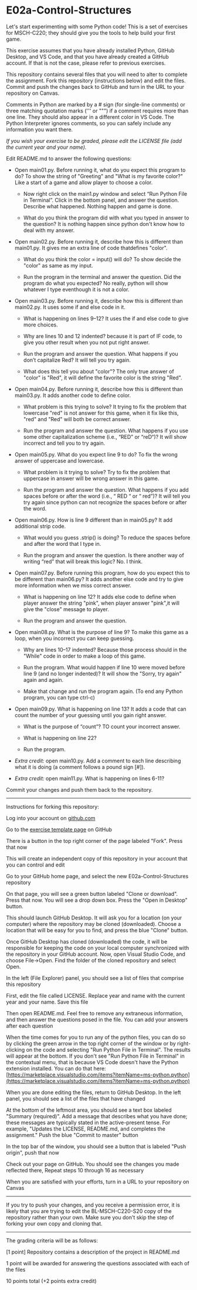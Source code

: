
# E02a-Control-Structures

Let's start experimenting with some Python code! This is a set of exercises for MSCH-C220; they should give you the tools to help build your first game.
 
This exercise assumes that you have already installed Python, GitHub Desktop, and VS Code, and that you have already created a GitHub account. If that is not the case, please refer to previous exercises.

This repository contains several files that you will need to alter to complete the assignment. Fork this repository (instructions below) and edit the files. Commit and push the changes back to GitHub and turn in the URL to your repository on Canvas.

Comments in Python are marked by a # sign (for single-line comments) or three matching quotation marks (''' or """) if a comment requires more than one line. They should also appear in a different color in VS Code. The Python Interpreter ignores comments, so you can safely include any information you want there.

*If you wish your exercise to be graded, please edit the LICENSE file (add the current year and your name).*

Edit README.md to answer the following questions:

- Open main01.py. Before running it, what do you expect this program to do?
To show the string of "Greeting" and "What is my favorite color?" Like a start of a game and allow player to choose a color.

  - Now right click on the main1.py window and select “Run Python File in Terminal”. Click in the bottom panel, and answer the question. Describe what happened. 
 Nothing happen and game is done.

  - What do you think the program did with what you typed in answer to the question? 
  It is nothing happen since python don't know how to deal with my answer.

- Open main02.py. Before running it, describe how this is different than main01.py.
It gives me an extra line of code thatdefines "color".

  - What do you think the color = input() will do?
To show decide the "color" as same as my input.

  - Run the program in the terminal and answer the question. Did the program do what you expected?
  No really, python will show whatever I type eventhough it is not a color.

- Open main03.py. Before running it, describe how this is different than main02.py.
It uses some if and else code in it.

  - What is happening on lines 9–12?
  It uses the if and else code to give more choices.

  - Why are lines 10 and 12 indented?
  because it is part of IF code, to give you other result when you not put right answer.

  - Run the program and answer the question. What happens if you don’t capitalize Red?
  It will tell you try again.

  - What does this tell you about "color"?
  The only true answer of "color" is "Red", it will define the favorite color is the string "Red".

- Open main04.py. Before running it, describe how this is different than main03.py.
It adds another code to define color.

  - What problem is this trying to solve?
  It trying to fix the problem that lowercase "red" is not answer for this game, when it fix like this, "red" and "Red" will both be correct answer.

  - Run the program and answer the question. What happens if you use some other capitalization scheme (i.e., “RED” or “reD“)?
  It will show incorrect and tell you to try again.

- Open main05.py. What do you expect line 9 to do?
To fix the wrong answer of uppercase and lowercase.

  - What problem is it trying to solve?
  Try to fix the problem that uppercase in answer will be wrong answer in this game.

  - Run the program and answer the question. What happens if you add spaces before or after the word (i.e., “ RED “ or “ red”)?
  It will tell you try again since python can not recognize the spaces before or after the word.

 - Open main06.py. How is line 9 different than in main05.py?
 It add additional strip code.

   - What would you guess .strip() is doing?
   To reduce the spaces before and after the word that I type in.

   - Run the program and answer the question. Is there another way of writing “red” that will break this logic?
   No. I think.

 - Open main07.py. Before running this program, how do you expect this to be different than main06.py?
 It adds another else code and try to give more information when we miss correct answer.

   - What is happening on line 12?
   It adds else code to define when player answer the string "pink", when player answer "pink",it will give the "close" message to player.

   - Run the program and answer the question.
 - Open main08.py. What is the purpose of line 9?
  To make this game as a loop, when you incorrect you can keep guessing.

   - Why are lines 10–17 indented?
   Because those process should in the "While" code in order to make a loop of this game.

   - Run the program. What would happen if line 10 were moved before line 9 (and no longer indented)?
   It will show the "Sorry, try again" again and again.

   - Make that change and run the program again. (To end any Python program, you can type ctrl-c)
 - Open main09.py. What is happening on line 13?
 It adds a code that can count the number of your guessing until you gain right answer. 

   - What is the purpose of “count”?
   TO count your incorrect answer.

   - What is happening on line 22?
   - Run the program.
 - *Extra credit:* open main10.py. Add a comment to each line describing what it is doing (a comment follows a pound sign [#]).
 - *Extra credit:* open main11.py. What is happening on lines 6-11?
  
Commit your changes and push them back to the repository.
 

---

Instructions for forking this repository:
 
Log into your account on [github.com](https://github.com)

Go to the [exercise template page](https://github.com/BL-MSCH-C220-S20/E02a-Control-Structures) on GitHub

There is a button in the top right corner of the page labeled "Fork". Press that now

This will create an independent copy of this repository in your account that you can control and edit

Go to your GitHub home page, and select the new E02a-Control-Structures repository

On that page, you will see a green button labeled "Clone or download". Press that now. You will see a drop down box. Press the "Open in Desktop" button.

This should launch GitHub Desktop. It will ask you for a location (on your computer) where the repository may be cloned (downloaded). Choose a location that will be easy for you to find, and press the blue "Clone" button.

Once GitHub Desktop has cloned (downloaded) the code, it will be responsible for keeping the code on your local computer synchronized with the repository in your GitHub account. Now, open Visual Studio Code, and choose File->Open. Find the folder of the cloned repository and select Open.

In the left (File Explorer) panel, you should see a list of files that comprise this repository

First, edit the file called LICENSE. Replace year and name with the current year and your name. Save this file

Then open README.md. Feel free to remove any extraneous information, and then answer the questions posed in the file. You can add your answers after each question

When the time comes for you to run any of the python files, you can do so by clicking the green arrow in the top right corner of the window or by right-clicking on the code and selecting "Run Python File in Terminal". The results will appear at the bottom. If you don't see "Run Python File in Terminal" in the contextual menu, that is because VS Code doesn't have the Python extension installed. You can do that here: [https://marketplace.visualstudio.com/items?itemName=ms-python.python](https://marketplace.visualstudio.com/items?itemName=ms-python.python)

When you are done editing the files, return to GitHub Desktop. In the left panel, you should see a list of the files that have changed

At the bottom of the leftmost area, you should see a text box labeled "Summary (required)". Add a message that describes what you have done; these messages are typically stated in the active-present tense. For example, "Updates the LICENSE, README.md, and completes the assignment." Push the blue "Commit to master" button

In the top bar of the window, you should see a button that is labeled "Push origin", push that now

Check out your page on GitHub. You should see the changes you made reflected there, Repeat steps 10 through 16 as necessary

When you are satisfied with your efforts, turn in a URL to your repository on Canvas

---
If you try to push your changes, and you receive a permission error, it is likely that you are trying to edit the BL-MSCH-C220-S20 copy of the repository rather than your own. Make sure you don't skip the step of forking your own copy and cloning that.

---

The grading criteria will be as follows:
 
[1 point] Repository contains a description of the project in README.md

1 point will be awarded for answering the questions associated with each of the files

10 points total (+2 points extra credit)

